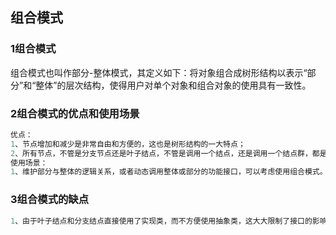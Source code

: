 ## 组合模式
### 1组合模式
组合模式也叫作部分-整体模式，其定义如下：将对象组合成树形结构以表示“部分”和“整体”的层次结构，使得用户对单个对象和组合对象的使用具有一致性。
### 2组合模式的优点和使用场景
```python
优点：
1、节点增加和减少是非常自由和方便的，这也是树形结构的一大特点；
2、所有节点，不管是分支节点还是叶子结点，不管是调用一个结点，还是调用一个结点群，都是非常方便的。
使用场景：
1、维护部分与整体的逻辑关系，或者动态调用整体或部分的功能接口，可以考虑使用组合模式。例如，非常多的操作系统（如Linux）都把文件系统设计成树形结构，再比如说分布式应用中借助Zookeeper，也可以组织和调用分布式集群中的结点功能。
```
### 3组合模式的缺点
```python
1、由于叶子结点和分支结点直接使用了实现类，而不方便使用抽象类，这大大限制了接口的影响范围；若结点接口发生变更，对系统造成的风险会比较大。
```
### 